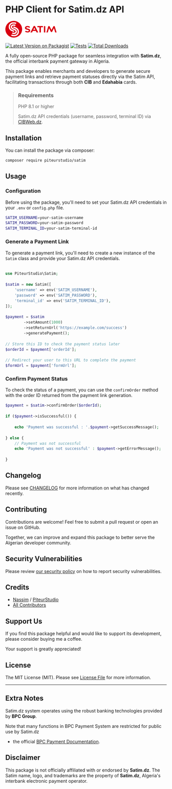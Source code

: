 # PHP Client for Satim.dz API

![Satim logo](images/satim.png)

[![Latest Version on Packagist](https://img.shields.io/packagist/v/piteurstudio/php-satim.svg?style=flat-square)](https://packagist.org/packages/piteurstudio/php-satim)
[![Tests](https://img.shields.io/github/actions/workflow/status/piteurstudio/php-satim/run-tests.yml?branch=main&label=tests&style=flat-square)](https://github.com/piteurstudio/php-satim/actions/workflows/run-tests.yml)
[![Total Downloads](https://img.shields.io/packagist/dt/piteurstudio/php-satim.svg?style=flat-square)](https://packagist.org/packages/piteurstudio/php-satim)


A fully open-source PHP package for seamless integration with **Satim.dz**, the official interbank payment gateway in Algeria. 

This package enables merchants and developers to generate secure payment links and retrieve payment statuses directly via the Satim API, facilitating transactions through both **CIB** and **Edahabia** cards.

> ### Requirements
>  PHP 8.1 or higher
> 
>  Satim.dz API credentials (username, password, terminal ID) via [CIBWeb.dz](https://www.cibweb.dz/).

## Installation

You can install the package via composer:

```bash
composer require piteurstudio/satim
```

## Usage

### Configuration

Before using the package, you'll need to set your Satim.dz API credentials in your `.env` or `config.php` file.

```bash
SATIM_USERNAME=your-satim-username
SATIM_PASSWORD=your-satim-password
SATIM_TERMINAL_ID=your-satim-terminal-id
```


### Generate a Payment Link

To generate a payment link, you'll need to create a new instance of the `Satim` class and provide your Satim.dz API credentials.

```php
    
use PiteurStudio\Satim;

$satim = new Satim([
    'username' => env('SATIM_USERNAME'),
    'password' => env('SATIM_PASSWORD'),
    'terminal_id' => env('SATIM_TERMINAL_ID'),
]);

$payment = $satim
        ->setAmount(1000)
        ->setReturnUrl('https://example.com/success')
        ->generatePayment();

// Store this ID to check the payment status later
$orderId = $payment['orderId']; 

// Redirect your user to this URL to complete the payment
$formUrl = $payment['formUrl'];
```

### Confirm Payment Status

To check the status of a payment, you can use the `confirmOrder` method with the order ID returned from the payment link generation.

```php
$payment = $satim->confirmOrder($orderId);

if ($payment->isSuccessful()) {

    echo 'Payment was successful : '.$payment->getSuccessMessage();
    
} else {
    // Payment was not successful
    echo 'Payment was not successful' : $payment->getErrorMessage();
    
}
```

## Changelog

Please see [CHANGELOG](CHANGELOG.md) for more information on what has changed recently.

## Contributing

Contributions are welcome! Feel free to submit a pull request or open an issue on GitHub. 

Together, we can improve and expand this package to better serve the Algerian developer community.

## Security Vulnerabilities

Please review [our security policy](../../security/policy) on how to report security vulnerabilities.

## Credits

- [Nassim](https://github.com/n4ss1m) / [PiteurStudio](https://github.com/PiteurStudio)
- [All Contributors](../../contributors)

## Support Us

If you find this package helpful and would like to support its development, please consider buying me a coffee. 

Your support is greatly appreciated!


## License

The MIT License (MIT). Please see [License File](LICENSE.md) for more information.

---

## Extra Notes

Satim.dz system operates using the robust banking technologies provided by **BPC Group**.

Note that many functions in BPC Payment System are restricted for public use by Satim.dz

- the official [BPC Payment Documentation](https://dev.bpcbt.com/en/integration/api/rest/rest.html#api_overview).


## Disclaimer

This package is not officially affiliated with or endorsed by **Satim.dz**. The Satim name, logo, and trademarks are the property of **Satim.dz**, Algeria's interbank electronic payment operator.

